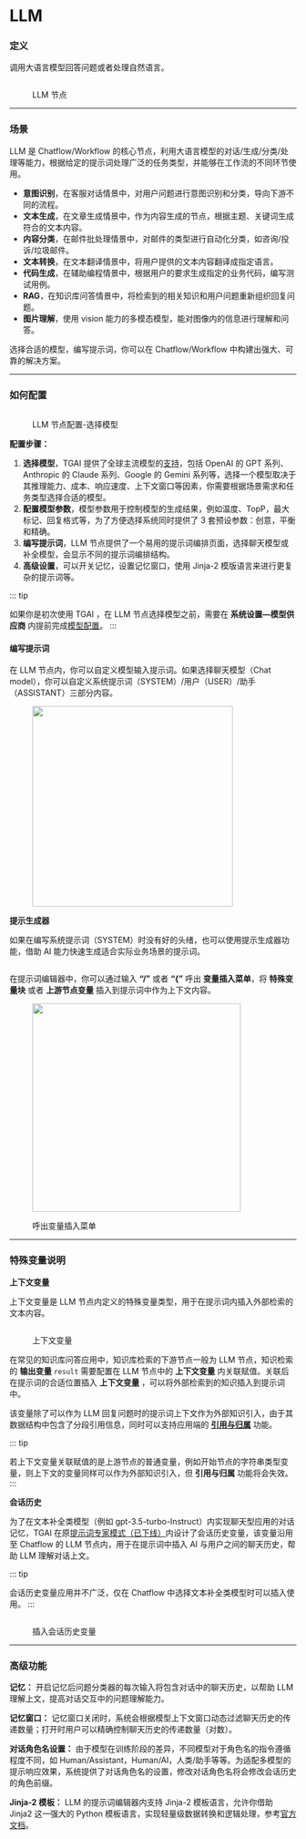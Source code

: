 # LLM

### 定义

调用大语言模型回答问题或者处理自然语言。

<figure><img src="../../../.gitbook/assets/image (1) (1) (1) (1) (1) (1) (1) (1) (1) (1) (1) (1) (1) (1).png" alt=""><figcaption><p>LLM 节点</p></figcaption></figure>

***

### 场景

LLM 是 Chatflow/Workflow 的核心节点，利用大语言模型的对话/生成/分类/处理等能力，根据给定的提示词处理广泛的任务类型，并能够在工作流的不同环节使用。

* **意图识别**，在客服对话情景中，对用户问题进行意图识别和分类，导向下游不同的流程。
* **文本生成**，在文章生成情景中，作为内容生成的节点，根据主题、关键词生成符合的文本内容。
* **内容分类**，在邮件批处理情景中，对邮件的类型进行自动化分类，如咨询/投诉/垃圾邮件。
* **文本转换**，在文本翻译情景中，将用户提供的文本内容翻译成指定语言。
* **代码生成**，在辅助编程情景中，根据用户的要求生成指定的业务代码，编写测试用例。
* **RAG**，在知识库问答情景中，将检索到的相关知识和用户问题重新组织回复问题。
* **图片理解**，使用 vision 能力的多模态模型，能对图像内的信息进行理解和问答。

选择合适的模型，编写提示词，你可以在 Chatflow/Workflow 中构建出强大、可靠的解决方案。

***

### 如何配置

<figure><img src="../../../.gitbook/assets/image (200).png" alt=""><figcaption><p>LLM 节点配置-选择模型</p></figcaption></figure>

**配置步骤：**

1. **选择模型**，TGAI 提供了全球主流模型的[支持](../../../getting-started/readme/model-providers)，包括 OpenAI 的 GPT 系列、Anthropic 的 Claude 系列、Google 的 Gemini 系列等，选择一个模型取决于其推理能力、成本、响应速度、上下文窗口等因素，你需要根据场景需求和任务类型选择合适的模型。
2. **配置模型参数**，模型参数用于控制模型的生成结果，例如温度、TopP，最大标记、回复格式等，为了方便选择系统同时提供了 3 套预设参数：创意，平衡和精确。
3. **编写提示词**，LLM 节点提供了一个易用的提示词编排页面，选择聊天模型或补全模型，会显示不同的提示词编排结构。
4. **高级设置**，可以开关记忆，设置记忆窗口，使用 Jinja-2 模版语言来进行更复杂的提示词等。

::: tip

如果你是初次使用 TGAI ，在 LLM 节点选择模型之前，需要在 **系统设置—模型供应商** 内提前完成[模型配置](../../model-configuration/)。
:::

#### **编写提示词**

在 LLM 节点内，你可以自定义模型输入提示词。如果选择聊天模型（Chat model），你可以自定义系统提示词（SYSTEM）/用户（USER）/助手（ASSISTANT）三部分内容。

<figure><img src="../../../img//zh-node-llm.png" alt="" width="352"><figcaption></figcaption></figure>

**提示生成器**

如果在编写系统提示词（SYSTEM）时没有好的头绪，也可以使用提示生成器功能，借助 AI 能力快速生成适合实际业务场景的提示词。

<figure><img src="../../../img//zh-node-llm-prompt-generator.png" alt=""><figcaption></figcaption></figure>

在提示词编辑器中，你可以通过输入 **“/”** 或者 **“{”** 呼出 **变量插入菜单**，将 **特殊变量块** 或者 **上游节点变量** 插入到提示词中作为上下文内容。

<figure><img src="../../../.gitbook/assets/image (202).png" alt="" width="366"><figcaption><p>呼出变量插入菜单</p></figcaption></figure>

***

### 特殊变量说明

**上下文变量**

上下文变量是 LLM 节点内定义的特殊变量类型，用于在提示词内插入外部检索的文本内容。

<figure><img src="../../../.gitbook/assets/image (205).png" alt=""><figcaption><p>上下文变量</p></figcaption></figure>

在常见的知识库问答应用中，知识库检索的下游节点一般为 LLM 节点，知识检索的 **输出变量** `result` 需要配置在 LLM 节点中的 **上下文变量** 内关联赋值。关联后在提示词的合适位置插入 **上下文变量** ，可以将外部检索到的知识插入到提示词中。

该变量除了可以作为 LLM 回复问题时的提示词上下文作为外部知识引入，由于其数据结构中包含了分段引用信息，同时可以支持应用端的 [**引用与归属**](../../knowledge-base/retrieval-test-and-citation#id-2-yin-yong-yu-gui-shu) 功能。

::: tip

若上下文变量关联赋值的是上游节点的普通变量，例如开始节点的字符串类型变量，则上下文的变量同样可以作为外部知识引入，但 **引用与归属** 功能将会失效。
:::

**会话历史**

为了在文本补全类模型（例如 gpt-3.5-turbo-Instruct）内实现聊天型应用的对话记忆，TGAI 在原[提示词专家模式（已下线）](../../../learn-more/extended-reading/prompt-engineering/prompt-engineering-1/README)内设计了会话历史变量，该变量沿用至 Chatflow 的 LLM 节点内，用于在提示词中插入 AI 与用户之间的聊天历史，帮助 LLM 理解对话上文。

::: tip

会话历史变量应用并不广泛，仅在 Chatflow 中选择文本补全类模型时可以插入使用。
:::

<figure><img src="../../../.gitbook/assets/image (204).png" alt=""><figcaption><p>插入会话历史变量</p></figcaption></figure>

***

### 高级功能

**记忆：** 开启记忆后问题分类器的每次输入将包含对话中的聊天历史，以帮助 LLM 理解上文，提高对话交互中的问题理解能力。

**记忆窗口：** 记忆窗口关闭时，系统会根据模型上下文窗口动态过滤聊天历史的传递数量；打开时用户可以精确控制聊天历史的传递数量（对数）。

**对话角色名设置：** 由于模型在训练阶段的差异，不同模型对于角色名的指令遵循程度不同，如 Human/Assistant，Human/AI，人类/助手等等。为适配多模型的提示响应效果，系统提供了对话角色名的设置，修改对话角色名将会修改会话历史的角色前缀。

**Jinja-2 模板：** LLM 的提示词编辑器内支持 Jinja-2 模板语言，允许你借助 Jinja2 这一强大的 Python 模板语言，实现轻量级数据转换和逻辑处理，参考[官方文档](https://jinja.palletsprojects.com/en/3.1.x/templates/)。
